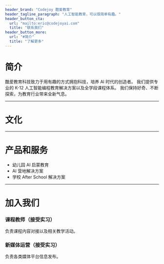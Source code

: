 ```yaml
---
header_brand: "Codejoy 酷爱教育"
header_tagline_paragraph: "人工智能教育，可以很简单有趣。"
header_button_cta:
  url: "mailto:eric@codejoyai.com"
  title: "联系我们"
header_button_more:
  url: "#简介"
  title: "了解更多"
---
```


# 简介

酷爱教育科技致力于用有趣的方式拥抱科技，培养 AI 时代的创造者。
我们提供专业的 K-12 人工智能编程教育解决方案以及全学段课程体系。
我们保持好奇、不断探索，为教育行业带来全新气息。

---

# 文化


---

# 产品和服务

- 幼儿园 AI 启蒙教育
- AI 营地解决方案
- 学校 After School 解决方案

---

# 加入我们

### 课程教师（接受实习）
负责课程内容对接以及相关教学活动。

### 新媒体运营（接受实习）
负责各类媒体平台信息发布。
